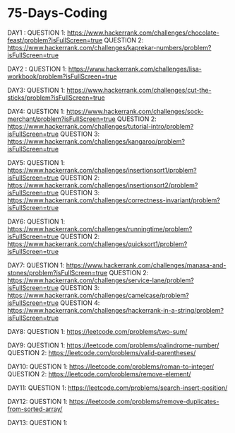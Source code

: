 # 75-Days-Coding

DAY1 : QUESTION 1: https://www.hackerrank.com/challenges/chocolate-feast/problem?isFullScreen=true
       QUESTION 2: https://www.hackerrank.com/challenges/kaprekar-numbers/problem?isFullScreen=true

DAY2 : QUESTION 1: https://www.hackerrank.com/challenges/lisa-workbook/problem?isFullScreen=true

DAY3: QUESTION 1: https://www.hackerrank.com/challenges/cut-the-sticks/problem?isFullScreen=true

DAY4: QUESTION 1: https://www.hackerrank.com/challenges/sock-merchant/problem?isFullScreen=true
      QUESTION 2: https://www.hackerrank.com/challenges/tutorial-intro/problem?isFullScreen=true
      QUESTION 3: https://www.hackerrank.com/challenges/kangaroo/problem?isFullScreen=true

DAY5: QUESTION 1: https://www.hackerrank.com/challenges/insertionsort1/problem?isFullScreen=true
      QUESTION 2: https://www.hackerrank.com/challenges/insertionsort2/problem?isFullScreen=true
      QUESTION 3: https://www.hackerrank.com/challenges/correctness-invariant/problem?isFullScreen=true

DAY6: QUESTION 1: https://www.hackerrank.com/challenges/runningtime/problem?isFullScreen=true
      QUESTION 2: https://www.hackerrank.com/challenges/quicksort1/problem?isFullScreen=true

DAY7: QUESTION 1: https://www.hackerrank.com/challenges/manasa-and-stones/problem?isFullScreen=true
      QUESTION 2: https://www.hackerrank.com/challenges/service-lane/problem?isFullScreen=true
      QUESTION 3: https://www.hackerrank.com/challenges/camelcase/problem?isFullScreen=true
      QUESTION 4: https://www.hackerrank.com/challenges/hackerrank-in-a-string/problem?isFullScreen=true

DAY8: QUESTION 1: https://leetcode.com/problems/two-sum/

DAY9: QUESTION 1: https://leetcode.com/problems/palindrome-number/
      QUESTION 2: https://leetcode.com/problems/valid-parentheses/

DAY10: QUESTION 1: https://leetcode.com/problems/roman-to-integer/
       QUESTION 2: https://leetcode.com/problems/remove-element/

DAY11: QUESTION 1: https://leetcode.com/problems/search-insert-position/

DAY12: QUESTION 1: https://leetcode.com/problems/remove-duplicates-from-sorted-array/

DAY13: QUESTION 1: 
